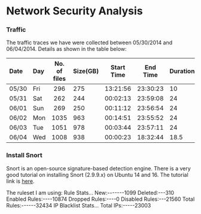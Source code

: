 # Network Security Analysis
### Traffic
The traffic traces we have were collected between 05/30/2014 and 06/04/2014. Details as shown in the table below:


| Date | Day  |No. of files| Size(GB) | Start Time | End Time | Duration(h) |
|:-----|:-----|:----------:|:---------|:----------:|:--------:|:------------|
|05/30 |Fri   |296         |275       |13:21:56    |23:30:23  |10           |
|05/31 |Sat   |262         |244       |00:02:13    |23:59:08  |24           |
|06/01 |Sun   |269         |250       |00:11:12    |23:56:54  |24           |
|06/02 |Mon   |1035        |963       |00:14:51    |23:55:52  |24           |
|06/03 |Tue   |1051        |978       |00:03:44    |23:57:11  |24           |
|06/04 |Wed   |1008        |938       |00:00:23    |18:32:44  |18.5         |

### Install Snort
Snort is an open-source signature-based detection engine. There is a very good tutorial on installing Snort (2.9.9.x) on Ubuntu 14 and 16. The tutorial link is [here](https://s3.amazonaws.com/snort-org-site/production/document_files/files/000/000/122/original/Snort_2.9.9.x_on_Ubuntu_14-16.pdf?AWSAccessKeyId=AKIAIXACIED2SPMSC7GA&Expires=1492750589&Signature=EnmI7%2B637FSX5r%2F%2FkZZm2ChzQrU%3D).

The ruleset I am using:
Rule Stats...
	New:-------1099
	Deleted:---310
	Enabled Rules:----10874
	Dropped Rules:----0
	Disabled Rules:---21560
	Total Rules:------32434
IP Blacklist Stats...
	Total IPs:-----23003


